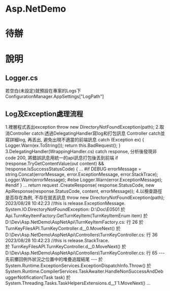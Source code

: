 # Asp.NetDemo
# 待辦

# 說明
## Logger.cs
若空白(未設定)就預設在專案的Logs下ConfigurationManager.AppSettings["LogPath"]
## Log及Exception處理流程
1.裡層程式丟出exception
  throw new DirectoryNotFoundException(path);
2.取消Controller catch:透過DelegatingHandler寫log和打包訊息
	Controller catch並寫詳細log, 再丟出, 避免出現不適當的前端訊息
   catch (Exception ex)
   {
       Logger.Warn(ex.ToString());
       return this.BadRequest();
   }
3.DelegatingHandler(WrappingHandler.cs) catch response, 分析後發現非code 200, 將錯誤訊息用統一的api訊息打包後丟到前端
   if (response.TryGetContentValue(out content)
       && !response.IsSuccessStatusCode)
   {
	...
	#if DEBUG
						errorMessage = string.Concat(errorMessage, error.ExceptionMessage, error.StackTrace);
						Logger.Warn(errorMessage);
	#else
						Logger.Warn(error.ExceptionMessage);
	#endif
   }
   ...
   return request
    .CreateResponse(
        response.StatusCode,
        new ApiResponse(response.StatusCode, content, errorMessage));
4.以檢查路徑是否存在為例, 不存在就丟訊息 throw new DirectoryNotFoundException(path);
	2023/08/28 10:42:23 //this is release.ExceptionMessage. 
	System.IO.DirectoryNotFoundException: D:\Doc\E0501
   於 Api.TurnKeyItemFactory.GetTurnKeyItem(TurnKeyItemEnum item) 於 D:\Dev\Asp.NetDemo\AspNetApi\TurnKeyItemFactory.cs: 行 26
   於 TurnKeyFilesAPI.TurnKeyController.<GetJson>d__0.MoveNext() 於 D:\Dev\Asp.NetDemo\AspNetApi\Controllers\TurnKeyController.cs: 行 36
	2023/08/28 10:42:23 //this is release.StackTrace.    
	於 TurnKeyFilesAPI.TurnKeyController.<GetJson>d__0.MoveNext() 於 D:\Dev\Asp.NetDemo\AspNetApi\Controllers\TurnKeyController.cs: 行 65
	--- 先前擲回例外狀況之位置中的堆疊追蹤結尾 ---
	   於 System.Runtime.ExceptionServices.ExceptionDispatchInfo.Throw()
	   於 System.Runtime.CompilerServices.TaskAwaiter.HandleNonSuccessAndDebuggerNotification(Task task)
	   於 System.Threading.Tasks.TaskHelpersExtensions.<CastToObject>d__1`1.MoveNext()
	...
